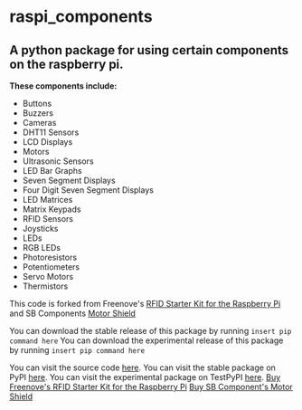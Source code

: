 # raspi_components

## A python package for using certain components on the raspberry pi.

**These components include:**
- Buttons
- Buzzers
- Cameras
- DHT11 Sensors
- LCD Displays
- Motors
- Ultrasonic Sensors
- LED Bar Graphs
- Seven Segment Displays
- Four Digit Seven Segment Displays
- LED Matrices
- Matrix Keypads
- RFID Sensors
- Joysticks
- LEDs
- RGB LEDs
- Photoresistors
- Potentiometers
- Servo Motors
- Thermistors

This code is forked from Freenove's [RFID Starter Kit for the Raspberry Pi](https://github.com/Freenove/Freenove_RFID_Starter_Kit_for_Raspberry_Pi)
and SB Components [Motor Shield](https://github.com/sbcshop/MotorShield)

You can download the stable release of this package by running
`insert pip command here`
You can download the experimental release of this package by running
`insert pip command here`

You can visit the source code [here](https://github.com/Builder212/raspi_components).
You can visit the stable package on PyPI [here](https://pypi.org).
You can visit the experimental package on TestPyPI [here](https://test.pypi.org).
[Buy Freenove's RFID Starter Kit for the Raspberry Pi](https://www.amazon.com/Freenove-Raspberry-Processing-Tutorials-Components/dp/B06VTH7L28)
[Buy SB Component's Motor Shield](https://www.amazon.com/Motorshield-Raspberry-Expansion-Control-ultrasonic/dp/B01MQ2MZDV)
